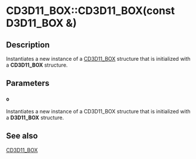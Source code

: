 # CD3D11_BOX::CD3D11_BOX(const D3D11_BOX &)

## Description

Instantiates a new instance of a [CD3D11_BOX](https://learn.microsoft.com/previous-versions/windows/desktop/legacy/jj151614(v=vs.85)) structure that is initialized with a **CD3D11_BOX** structure.

## Parameters

### `o`

Instantiates a new instance of a CD3D11_BOX structure that is initialized with a **D3D11_BOX** structure.

## See also

[CD3D11_BOX](https://learn.microsoft.com/previous-versions/windows/desktop/legacy/jj151614(v=vs.85))